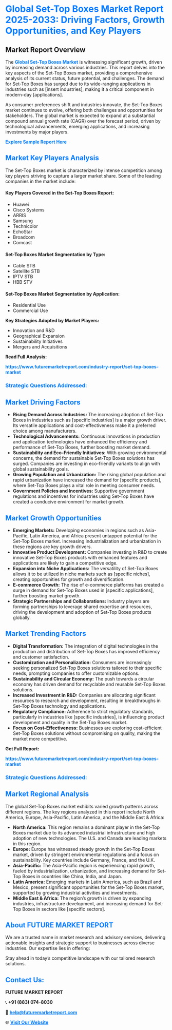 <h1 style="color: #007BFF;">Global Set-Top Boxes Market Report 2025-2033: Driving Factors, Growth Opportunities, and Key Players</h1>

<section id="overview">
<h2>Market Report Overview</h2>
<p>The <a href="https://www.futuremarketreport.com/industry-report/set-top-boxes-market" style="color: #007BFF; text-decoration: none;"><strong>Global Set-Top Boxes Market</strong></a> is witnessing significant growth, driven by increasing demand across various industries. This report delves into the key aspects of the Set-Top Boxes market, providing a comprehensive analysis of its current status, future potential, and challenges. The demand for Set-Top Boxes has surged due to its wide-ranging applications in industries such as [insert industries], making it a critical component in modern-day [applications].</p>
<p>As consumer preferences shift and industries innovate, the Set-Top Boxes market continues to evolve, offering both challenges and opportunities for stakeholders. The global market is expected to expand at a substantial compound annual growth rate (CAGR) over the forecast period, driven by technological advancements, emerging applications, and increasing investments by major players.</p>
</section>

<section id="overview">
<p><a href="https://www.futuremarketreport.com/request-sample/reportId=99285" style="color: #007BFF; text-decoration: none;"><strong>Explore Sample Report Here</strong></a></p>
</section>

<section id="key-players">
<h2 style="color: #007BFF;">Market Key Players Analysis</h2>
<p>The Set-Top Boxes market is characterized by intense competition among key players striving to capture a larger market share. Some of the leading companies in the market include:</p>
<h4>Key Players Covered in the Set-Top Boxes Report:</h4>
<ul><li>Huawei</li><li>Cisco Systems</li><li>ARRIS</li><li>Samsung</li><li>Technicolor</li><li>EchoStar</li><li>Broadcom</li><li>Comcast</li></ul>
<h4>Set-Top Boxes Market Segmentation by Type:</h4>
<ul><li>Cable STB</li><li>Satellite STB</li><li>IPTV STB</li><li>HBB STV</li></ul>

<h4>Set-Top Boxes Market Segmentation by Application:</h4>
<ul><li>Residential Use</li><li>Commercial Use</li></ul>
<p><strong>Key Strategies Adopted by Market Players:</strong></p>
<ul>
<li>Innovation and R&D</li>
<li>Geographical Expansion</li>
<li>Sustainability Initiatives</li>
<li>Mergers and Acquisitions</li>
</ul>
</section>

<section>
<p><strong>Read Full Analysis: </strong></p><a href="https://www.futuremarketreport.com/industry-report/set-top-boxes-market" style="color: #007BFF; text-decoration: none;"><strong>https://www.futuremarketreport.com/industry-report/set-top-boxes-market</strong></a>
<h3 style="color: #007BFF;">Strategic Questions Addressed:</h3>
</section>

<section id="driving-factors">
<h2 style="color: #007BFF;">Market Driving Factors</h2>
<ul>
<li><strong>Rising Demand Across Industries:</strong> The increasing adoption of Set-Top Boxes in industries such as [specific industries] is a major growth driver. Its versatile applications and cost-effectiveness make it a preferred choice among manufacturers.</li>
<li><strong>Technological Advancements:</strong> Continuous innovations in production and application technologies have enhanced the efficiency and performance of Set-Top Boxes, further boosting market demand.</li>
<li><strong>Sustainability and Eco-Friendly Initiatives:</strong> With growing environmental concerns, the demand for sustainable Set-Top Boxes solutions has surged. Companies are investing in eco-friendly variants to align with global sustainability goals.</li>
<li><strong>Growing Population and Urbanization:</strong> The rising global population and rapid urbanization have increased the demand for [specific products], where Set-Top Boxes plays a vital role in meeting consumer needs.</li>
<li><strong>Government Policies and Incentives:</strong> Supportive government regulations and incentives for industries using Set-Top Boxes have created a conducive environment for market growth.</li>
</ul>
</section>

<section id="growth-opportunities">
<h2 style="color: #007BFF;">Market Growth Opportunities</h2>
<ul>
<li><strong>Emerging Markets:</strong> Developing economies in regions such as Asia-Pacific, Latin America, and Africa present untapped potential for the Set-Top Boxes market. Increasing industrialization and urbanization in these regions are key growth drivers.</li>
<li><strong>Innovative Product Development:</strong> Companies investing in R&D to create innovative Set-Top Boxes products with enhanced features and applications are likely to gain a competitive edge.</li>
<li><strong>Expansion into Niche Applications:</strong> The versatility of Set-Top Boxes allows it to be utilized in niche markets such as [specific niches], creating opportunities for growth and diversification.</li>
<li><strong>E-commerce Growth:</strong> The rise of e-commerce platforms has created a surge in demand for Set-Top Boxes used in [specific applications], further boosting market growth.</li>
<li><strong>Strategic Partnerships and Collaborations:</strong> Industry players are forming partnerships to leverage shared expertise and resources, driving the development and adoption of Set-Top Boxes products globally.</li>
</ul>
</section>

<section id="trending-factors">
<h2 style="color: #007BFF;">Market Trending Factors</h2>
<ul>
<li><strong>Digital Transformation:</strong> The integration of digital technologies in the production and distribution of Set-Top Boxes has improved efficiency and customer satisfaction.</li>
<li><strong>Customization and Personalization:</strong> Consumers are increasingly seeking personalized Set-Top Boxes solutions tailored to their specific needs, prompting companies to offer customizable options.</li>
<li><strong>Sustainability and Circular Economy:</strong> The push towards a circular economy has driven demand for recyclable and reusable Set-Top Boxes solutions.</li>
<li><strong>Increased Investment in R&D:</strong> Companies are allocating significant resources to research and development, resulting in breakthroughs in Set-Top Boxes technology and applications.</li>
<li><strong>Regulatory Compliance:</strong> Adherence to strict regulatory standards, particularly in industries like [specific industries], is influencing product development and quality in the Set-Top Boxes market.</li>
<li><strong>Focus on Cost-Effectiveness:</strong> Businesses are exploring cost-efficient Set-Top Boxes solutions without compromising on quality, making the market more competitive.</li>
</ul>
</section>

<section>
<p><strong>Get Full Report: </strong></p><a href="https://www.futuremarketreport.com/industry-report/set-top-boxes-market" style="color: #007BFF; text-decoration: none;"><strong>https://www.futuremarketreport.com/industry-report/set-top-boxes-market</strong></a>
<h3 style="color: #007BFF;">Strategic Questions Addressed:</h3>
</section>


<section id="regional-analysis">
<h2 style="color: #007BFF;">Market Regional Analysis</h2>
<p>The global Set-Top Boxes market exhibits varied growth patterns across different regions. The key regions analyzed in this report include North America, Europe, Asia-Pacific, Latin America, and the Middle East & Africa:</p>
<ul>
<li><strong>North America:</strong> This region remains a dominant player in the Set-Top Boxes market due to its advanced industrial infrastructure and high adoption of new technologies. The U.S. and Canada are leading markets in this region.</li>
<li><strong>Europe:</strong> Europe has witnessed steady growth in the Set-Top Boxes market, driven by stringent environmental regulations and a focus on sustainability. Key countries include Germany, France, and the U.K.</li>
<li><strong>Asia-Pacific:</strong> The Asia-Pacific region is experiencing rapid growth, fueled by industrialization, urbanization, and increasing demand for Set-Top Boxes in countries like China, India, and Japan.</li>
<li><strong>Latin America:</strong> Emerging markets in Latin America, such as Brazil and Mexico, present significant opportunities for the Set-Top Boxes market, supported by growing industrial activities and investments.</li>
<li><strong>Middle East & Africa:</strong> The region’s growth is driven by expanding industries, infrastructure development, and increasing demand for Set-Top Boxes in sectors like [specific sectors].</li>
</ul>
</section>

<footer>
<h2 style="color: #007BFF;">About FUTURE MARKET REPORT</h2>
<p>We are a trusted name in market research and advisory services, delivering actionable insights and strategic support to businesses across diverse industries. Our expertise lies in offering:</p>

<p>Stay ahead in today’s competitive landscape with our tailored research solutions.</p>

<h2 style="color: #007BFF;">Contact Us:</h2>
<p><strong>FUTURE MARKET REPORT</strong></p>
<p>📞 <strong>+91 (883) 074-8030</strong></p>
<p>📧 <strong><a href="mailto:help@futuremarketreport.com" style="color: #007BFF;">help@futuremarketreport.com</a></strong></p>
<p>🌐 <strong><a href="https://www.futuremarketreport.com/" style="color: #007BFF;">Visit Our Website</a></strong></p>
</footer>